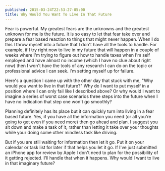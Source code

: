 ```yaml
---
published: 2015-03-24T22:53:27-05:00
title: Why Would You Want To Live In That Future
---
```

Fear is powerful. My greatest fears are the unknowns and the greatest unknown for me is the future. It is so easy to let that fear take over and prepare a fear based reaction to things that might never happen. When I do this I throw myself into a future that I don't have all the tools to handle. For example, if I try right now to live in my future that will happen in a couple of weeks where I'm trying to figure out how to handle taxes when I'm self employed and have almost no income (which I have no clue about right now) then I won't have the tools of any research I can do on the topic or professional advice I can seek. I'm setting myself up for failure.

Here's a question I came up with the other day that stuck with me, "Why would you want to live in that future?" Why do I want to put myself in a position where I can only fail like I described above? Or why would I want to imagine a series of worst case scenarios three steps into the future when I have no indication that step one won't go smoothly?

Planning definitely has its place but it can quickly turn into living in a fear based future. Yes, if you have all the information you need (or all you're going to get even if you need more) then go ahead and plan. I suggest you sit down and make a task of it, rather than letting it take over your thoughts while your doing some other mindless task like driving.

But if you are still waiting for information then let it go. Put it on your calendar or task list for later if that helps you let it go. If I've just submitted an iPhone app for review by Apple I don't need to plan for the possibility of it getting rejected. I'll handle that when it happens. Why would I want to live in that imaginary future?